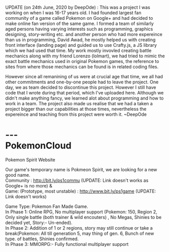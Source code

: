 UPDATE (on 24th June, 2020 by DeepOde) : This was a project I was working on when I was 16-17 years old. I had founded largest fan community of a game called Pokemon on Google+ and had decided to make online fan version of the same game. I formed a team of similarly aged persons having varying interests such as programming, graphics designing, story-writing etc. and another person who had more expereince than us in programming, David Awad, he mostly helped us with creating front interface (landing page) and guided us to use Crafty.js, a JS library which we had used that time. My work mostly invovled creating battle mechanics along with my friend Lorenzo (lolmart), we had tried to mimic the exact battle mechanics used in original Pokemon games, the reference to sites from where those mechanics can be found is in related coding files. <br />

However since all remanining of us were at crucial age that time, we all had other commitments and one-by-one people had to leave the project. One day, we as team decided to discontinue this project. However I still have code that I wrote during that period, which I've uploaded here. Although we didn't make anything fancy, we learned alot about programming and how to work in a team. The project also made us realise that we had a taken a project bigger than our capabilities at those times, nevertheless the expereince and teaching from this project were worth it. ~DeepOde

--- <br />
PokemonCloud <br />
============

Pokemon Spirit Website <br />

Our game's temporary name is Pokmeon Spirit, we are looking for a new good name. </br >
Community : http://bit.ly/ps1commu (UPDATE: Link doesn't works as Google+ is no more) &  <br />
Game: (Prototype, most unstable) : http://www.bit.ly/ps1game  (UPDATE: Link doesn't works) <br />

Game Type: Pokemon Fan Made Game. <br />
  In Phase 1: Online RPG, No multiplayer support (Pokemon: 150, Region 2, Only single battle (both trainer & wild encouters) 
           , No Megas, Shinies to be decided yet, Story:- Un-ended). <br />
  In Phase 2: Addition of 1 or 2 regions, story may still continue or take a break(Pokemon: All till generation 5, may thing of gen. 6, Bunch of new type.
           of battles, Shinies confirmed. <br />
  In Phase 3: MMORPG:- Fully functional multiplayer support
